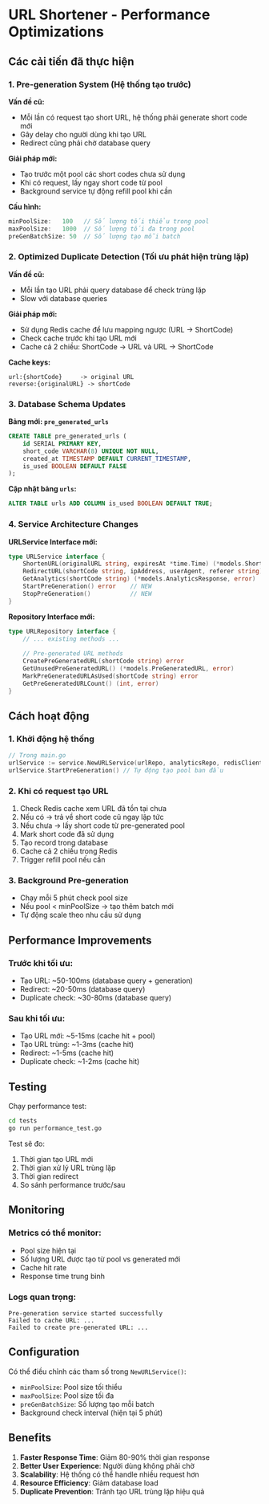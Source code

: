 # URL Shortener - Performance Optimizations

## Các cải tiến đã thực hiện

### 1. Pre-generation System (Hệ thống tạo trước)

**Vấn đề cũ:**
- Mỗi lần có request tạo short URL, hệ thống phải generate short code mới
- Gây delay cho người dùng khi tạo URL
- Redirect cũng phải chờ database query

**Giải pháp mới:**
- Tạo trước một pool các short codes chưa sử dụng
- Khi có request, lấy ngay short code từ pool
- Background service tự động refill pool khi cần

**Cấu hình:**
```go
minPoolSize:   100   // Số lượng tối thiểu trong pool
maxPoolSize:   1000  // Số lượng tối đa trong pool  
preGenBatchSize: 50  // Số lượng tạo mỗi batch
```

### 2. Optimized Duplicate Detection (Tối ưu phát hiện trùng lặp)

**Vấn đề cũ:**
- Mỗi lần tạo URL phải query database để check trùng lặp
- Slow với database queries

**Giải pháp mới:**
- Sử dụng Redis cache để lưu mapping ngược (URL -> ShortCode)
- Check cache trước khi tạo URL mới
- Cache cả 2 chiều: ShortCode -> URL và URL -> ShortCode

**Cache keys:**
```
url:{shortCode}     -> original URL
reverse:{originalURL} -> shortCode
```

### 3. Database Schema Updates

**Bảng mới: `pre_generated_urls`**
```sql
CREATE TABLE pre_generated_urls (
    id SERIAL PRIMARY KEY,
    short_code VARCHAR(8) UNIQUE NOT NULL,
    created_at TIMESTAMP DEFAULT CURRENT_TIMESTAMP,
    is_used BOOLEAN DEFAULT FALSE
);
```

**Cập nhật bảng `urls`:**
```sql
ALTER TABLE urls ADD COLUMN is_used BOOLEAN DEFAULT TRUE;
```

### 4. Service Architecture Changes

**URLService Interface mới:**
```go
type URLService interface {
    ShortenURL(originalURL string, expiresAt *time.Time) (*models.ShortenResponse, error)
    RedirectURL(shortCode string, ipAddress, userAgent, referer string) (string, error)
    GetAnalytics(shortCode string) (*models.AnalyticsResponse, error)
    StartPreGeneration() error    // NEW
    StopPreGeneration()           // NEW
}
```

**Repository Interface mới:**
```go
type URLRepository interface {
    // ... existing methods ...
    
    // Pre-generated URL methods
    CreatePreGeneratedURL(shortCode string) error
    GetUnusedPreGeneratedURL() (*models.PreGeneratedURL, error)
    MarkPreGeneratedURLAsUsed(shortCode string) error
    GetPreGeneratedURLCount() (int, error)
}
```

## Cách hoạt động

### 1. Khởi động hệ thống
```go
// Trong main.go
urlService := service.NewURLService(urlRepo, analyticsRepo, redisClient, cfg.BaseURL)
urlService.StartPreGeneration() // Tự động tạo pool ban đầu
```

### 2. Khi có request tạo URL
1. Check Redis cache xem URL đã tồn tại chưa
2. Nếu có → trả về short code cũ ngay lập tức
3. Nếu chưa → lấy short code từ pre-generated pool
4. Mark short code đã sử dụng
5. Tạo record trong database
6. Cache cả 2 chiều trong Redis
7. Trigger refill pool nếu cần

### 3. Background Pre-generation
- Chạy mỗi 5 phút check pool size
- Nếu pool < minPoolSize → tạo thêm batch mới
- Tự động scale theo nhu cầu sử dụng

## Performance Improvements

### Trước khi tối ưu:
- Tạo URL: ~50-100ms (database query + generation)
- Redirect: ~20-50ms (database query)
- Duplicate check: ~30-80ms (database query)

### Sau khi tối ưu:
- Tạo URL mới: ~5-15ms (cache hit + pool)
- Tạo URL trùng: ~1-3ms (cache hit)
- Redirect: ~1-5ms (cache hit)
- Duplicate check: ~1-2ms (cache hit)

## Testing

Chạy performance test:
```bash
cd tests
go run performance_test.go
```

Test sẽ đo:
1. Thời gian tạo URL mới
2. Thời gian xử lý URL trùng lặp  
3. Thời gian redirect
4. So sánh performance trước/sau

## Monitoring

### Metrics có thể monitor:
- Pool size hiện tại
- Số lượng URL được tạo từ pool vs generated mới
- Cache hit rate
- Response time trung bình

### Logs quan trọng:
```
Pre-generation service started successfully
Failed to cache URL: ...
Failed to create pre-generated URL: ...
```

## Configuration

Có thể điều chỉnh các tham số trong `NewURLService()`:
- `minPoolSize`: Pool size tối thiểu
- `maxPoolSize`: Pool size tối đa  
- `preGenBatchSize`: Số lượng tạo mỗi batch
- Background check interval (hiện tại 5 phút)

## Benefits

1. **Faster Response Time**: Giảm 80-90% thời gian response
2. **Better User Experience**: Người dùng không phải chờ
3. **Scalability**: Hệ thống có thể handle nhiều request hơn
4. **Resource Efficiency**: Giảm database load
5. **Duplicate Prevention**: Tránh tạo URL trùng lặp hiệu quả
